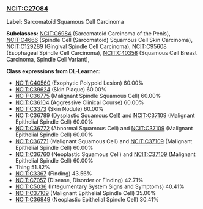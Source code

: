 
### [NCIT:C27084](http://purl.obolibrary.org/obo/NCIT_C27084)
**Label:** Sarcomatoid Squamous Cell Carcinoma

**Subclasses:** [NCIT:C6984](http://purl.obolibrary.org/obo/NCIT_C6984) (Sarcomatoid Carcinoma of the Penis), [NCIT:C4666](http://purl.obolibrary.org/obo/NCIT_C4666) (Spindle Cell (Sarcomatoid) Squamous Cell Skin Carcinoma), [NCIT:C129289](http://purl.obolibrary.org/obo/NCIT_C129289) (Gingival Spindle Cell Carcinoma), [NCIT:C95608](http://purl.obolibrary.org/obo/NCIT_C95608) (Esophageal Spindle Cell Carcinoma), [NCIT:C40358](http://purl.obolibrary.org/obo/NCIT_C40358) (Squamous Cell Breast Carcinoma, Spindle Cell Variant), 

**Class expressions from DL-Learner:**

- [NCIT:C40560](http://purl.obolibrary.org/obo/NCIT_C40560) (Exophytic Polypoid Lesion) 60.00%
- [NCIT:C39624](http://purl.obolibrary.org/obo/NCIT_C39624) (Skin Plaque) 60.00%
- [NCIT:C36775](http://purl.obolibrary.org/obo/NCIT_C36775) (Malignant Spindle Squamous Cell) 60.00%
- [NCIT:C36104](http://purl.obolibrary.org/obo/NCIT_C36104) (Aggressive Clinical Course) 60.00%
- [NCIT:C3373](http://purl.obolibrary.org/obo/NCIT_C3373) (Skin Nodule) 60.00%
- [NCIT:C36789](http://purl.obolibrary.org/obo/NCIT_C36789) (Dysplastic Squamous Cell) and [NCIT:C37109](http://purl.obolibrary.org/obo/NCIT_C37109) (Malignant Epithelial Spindle Cell) 60.00%
- [NCIT:C36772](http://purl.obolibrary.org/obo/NCIT_C36772) (Abnormal Squamous Cell) and [NCIT:C37109](http://purl.obolibrary.org/obo/NCIT_C37109) (Malignant Epithelial Spindle Cell) 60.00%
- [NCIT:C36771](http://purl.obolibrary.org/obo/NCIT_C36771) (Malignant Squamous Cell) and [NCIT:C37109](http://purl.obolibrary.org/obo/NCIT_C37109) (Malignant Epithelial Spindle Cell) 60.00%
- [NCIT:C36760](http://purl.obolibrary.org/obo/NCIT_C36760) (Neoplastic Squamous Cell) and [NCIT:C37109](http://purl.obolibrary.org/obo/NCIT_C37109) (Malignant Epithelial Spindle Cell) 60.00%
- Thing 51.82%
- [NCIT:C3367](http://purl.obolibrary.org/obo/NCIT_C3367) (Finding) 43.56%
- [NCIT:C7057](http://purl.obolibrary.org/obo/NCIT_C7057) (Disease, Disorder or Finding) 42.71%
- [NCIT:C5036](http://purl.obolibrary.org/obo/NCIT_C5036) (Integumentary System Signs and Symptoms) 40.41%
- [NCIT:C37109](http://purl.obolibrary.org/obo/NCIT_C37109) (Malignant Epithelial Spindle Cell) 35.00%
- [NCIT:C36849](http://purl.obolibrary.org/obo/NCIT_C36849) (Neoplastic Epithelial Spindle Cell) 30.41%


